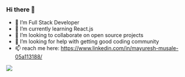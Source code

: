 ### Hi there 👋

- 🔭 I’m Full Stack Developer
- 🌱 I’m currently learning React.js 
- 👯 I’m looking to collaborate on open source projects
- 🤔 I’m looking for help with getting good coding community
- 📫 reach me here: https://www.linkedin.com/in/mayuresh-musale-05a113188/


![](https://komarev.com/ghpvc/?username=your-github-username&color=purple)
